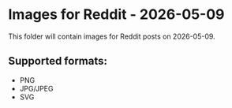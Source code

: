 # Images for Reddit - 2026-05-09

This folder will contain images for Reddit posts on 2026-05-09.

## Supported formats:
- PNG
- JPG/JPEG
- SVG
